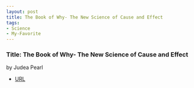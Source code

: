 ```yaml
---
layout: post
title: The Book of Why- The New Science of Cause and Effect
tags:
- Science
- My-Favorite
---
```



###  Title: The Book of Why- The New Science of Cause and Effect  
by Judea Pearl 
- [URL](https://www.amazon.com/Book-Why-Science-Cause-Effect/dp/046509760X)

